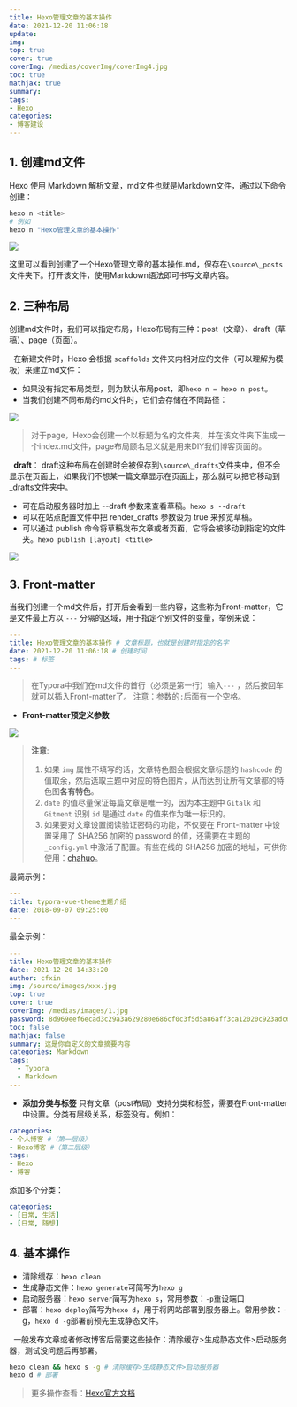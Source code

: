 ```yaml
---
title: Hexo管理文章的基本操作
date: 2021-12-20 11:06:18
update: 
img: 
top: true
cover: true
coverImg: /medias/coverImg/coverImg4.jpg
toc: true
mathjax: true
summary: 
tags: 
- Hexo
categories: 
- 博客建设
---
```


## 1. 创建md文件

Hexo 使用 Markdown 解析文章，md文件也就是Markdown文件，通过以下命令创建：
```bash
hexo n <title>
# 例如
hexo n "Hexo管理文章的基本操作"
```

![](https://gitee.com/chengbudong/noteimg/raw/master/image/20211220111012.png)

这里可以看到创建了一个Hexo管理文章的基本操作.md，保存在`\source\_posts`文件夹下。打开该文件，使用Markdown语法即可书写文章内容。

## 2. 三种布局
创建md文件时，我们可以指定布局，Hexo布局有三种：post（文章）、draft（草稿）、page（页面）。

&nbsp;
在新建文件时，Hexo 会根据 `scaffolds` 文件夹内相对应的文件（可以理解为模板）来建立md文件：

- 如果没有指定布局类型，则为默认布局post，即`hexo n = hexo n post`。
- 当我们创建不同布局的md文件时，它们会存储在不同路径：

![](https://gitee.com/chengbudong/noteimg/raw/master/image/20211220130338.png)

> 对于page，Hexo会创建一个以标题为名的文件夹，并在该文件夹下生成一个index.md文件，page布局顾名思义就是用来DIY我们博客页面的。

&nbsp;
**draft**：
draft这种布局在创建时会被保存到`\source\_drafts`文件夹中，但不会显示在页面上，如果我们不想某一篇文章显示在页面上，那么就可以把它移动到_drafts文件夹中。
- 可在启动服务器时加上 --draft 参数来查看草稿。`hexo s --draft`
- 可以在站点配置文件中把 render_drafts 参数设为 true 来预览草稿。
- 可以通过 publish 命令将草稿发布文章或者页面，它将会被移动到指定的文件夹。`hexo publish [layout] <title>`

![](https://gitee.com/chengbudong/noteimg/raw/master/image/20211220131544.png)

## 3. Front-matter
当我们创建一个md文件后，打开后会看到一些内容，这些称为Front-matter，它是文件最上方以 `---` 分隔的区域，用于指定个别文件的变量，举例来说：

```yaml
---
title: Hexo管理文章的基本操作 # 文章标题，也就是创建时指定的名字
date: 2021-12-20 11:06:18 # 创建时间
tags: # 标签
---
```

> 在Typora中我们在md文件的首行（必须是第一行）输入`---` ，然后按回车就可以插入Front-matter了。
> 注意：参数的`:`后面有一个空格。

- **Front-matter预定义参数**

![](https://gitee.com/chengbudong/noteimg/raw/master/image/20211223145713.png)

> **注意**:
> 1. 如果 `img` 属性不填写的话，文章特色图会根据文章标题的 `hashcode` 的值取余，然后选取主题中对应的特色图片，从而达到让所有文章都的特色图**各有特色**。
> 1. `date` 的值尽量保证每篇文章是唯一的，因为本主题中 `Gitalk` 和 `Gitment` 识别 `id` 是通过 `date` 的值来作为唯一标识的。
> 1. 如果要对文章设置阅读验证密码的功能，不仅要在 Front-matter 中设置采用了 SHA256 加密的 password 的值，还需要在主题的 `_config.yml` 中激活了配置。有些在线的 SHA256 加密的地址，可供你使用：[chahuo](http://encode.chahuo.com/)。

最简示例：
```yaml
---
title: typora-vue-theme主题介绍
date: 2018-09-07 09:25:00
---
```
最全示例：
```yaml
---
title: Hexo管理文章的基本操作
date: 2021-12-20 14:33:20
author: cfxin
img: /source/images/xxx.jpg
top: true
cover: true
coverImg: /medias/images/1.jpg
password: 8d969eef6ecad3c29a3a629280e686cf0c3f5d5a86aff3ca12020c923adc6c92
toc: false
mathjax: false
summary: 这是你自定义的文章摘要内容
categories: Markdown
tags:
  - Typora
  - Markdown
---
```

- **添加分类与标签**
只有文章（post布局）支持分类和标签，需要在Front-matter中设置。分类有层级关系，标签没有。例如：

```yaml
categories:
- 个人博客 #（第一层级）
- Hexo博客 #（第二层级）
tags:
- Hexo
- 博客
```

添加多个分类：

```yaml
categories:
- [日常, 生活]
- [日常, 随想]
```

## 4. 基本操作
- 清除缓存：`hexo clean`
- 生成静态文件：`hexo generate`可简写为`hexo g`
- 启动服务器：`hexo server`简写为`hexo s`，常用参数：`-p`重设端口
- 部署：`hexo deploy`简写为`hexo d`，用于将网站部署到服务器上。常用参数：-g，`hexo d -g`部署前预先生成静态文件。

&nbsp;
一般发布文章或者修改博客后需要这些操作：清除缓存>生成静态文件>启动服务器，测试没问题后再部署。

```bash
hexo clean && hexo s -g # 清除缓存>生成静态文件>启动服务器
hexo d # 部署
```
> 更多操作查看：[Hexo官方文档](https://hexo.bootcss.com/docs/)

